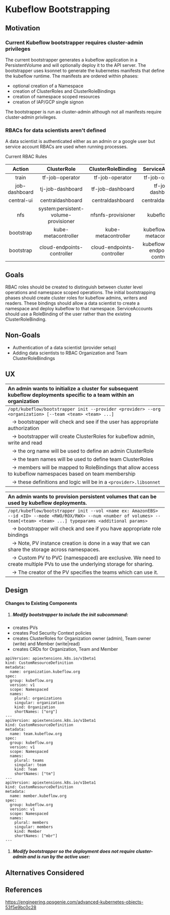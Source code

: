# Kubeflow Bootstrapping

## Motivation

### Current Kubeflow bootstrapper requires cluster-admin privileges
The current bootstrapper generates a kubeflow application in a PersistentVolume and will optionally deploy it to the API server. The bootstrapper uses ksonnet to generate the kubernetes manifests that define the kubeflow runtime. The manifests are ordered within phases:
- optional creation of a Namespace
- creation of ClusterRoles and ClusterRoleBindings
- creation of namespace scoped resources
- creation of IAP/GCP single signon

The bootstrapper is run as cluster-admin although not all manifests require cluster-admin privileges.

### RBACs for data scientists aren't defined
A data scientist is authenticated either as an admin or a google user but service account RBACs are used when running processes.

Current RBAC Rules

| Action | ClusterRole | ClusterRoleBinding | ServiceAccount |
| :---: | :---: | :---: | :---: |
| train | tf-job-operator | tf-job-operator | tf-job-operator |
| job-dashboard | tj-job-dashboard | tf-job-dashboard | tf-job-dashboard |
| central-ui | centraldashboard | centraldashboard | centraldashboard |
| nfs | system:persistent-volume-provisioner | nfsnfs-provisioner | kubeflow:nfs |
| bootstrap | kube-metacontroller | kube-metacontroller | kubeflow:kube-metacontroller |
| bootstrap | cloud-endpoints-controller | cloud-endpoints-controller | kubeflow:cloud-endpoints-controller |





## Goals
RBAC roles should be created to distinguish between cluster level operations and namespace scoped operations. The initial bootstrapping phases should create cluster roles for kubeflow admins, writers and readers. These bindings should allow a data scientist to create a namespace and deploy kubeflow to that namespace. ServiceAccounts should use a RoleBinding of the user rather than the existing ClusterRoleBinding.


## Non-Goals
- Authentication of a data scientist (provider setup)
- Adding data scientists to RBAC Organization and Team ClusterRoleBindings

## UX

| An admin wants to initialize a cluster for subsequent kubeflow deployments specific to a team within an organization |
| :--- |
|`/opt/kubeflow/bootstrapper init --provider <provider> --org <organization> [--team <team> <team> ...]`|
|&nbsp;&nbsp;&nbsp;→ bootstrapper will check and see if the user has appropriate authorization|
|&nbsp;&nbsp;&nbsp;→ bootstrapper will create ClusterRoles for kubeflow admin, write and read|
|&nbsp;&nbsp;&nbsp;→ the org name will be used to define an admin  ClusterRole|
|&nbsp;&nbsp;&nbsp;→ the team names will be used to define team  ClusterRoles |
|&nbsp;&nbsp;&nbsp;→ members will be mapped to RoleBindings that allow access to kubeflow namespaces based on team membership|
|&nbsp;&nbsp;&nbsp;→ these definitions and logic will be in a `<provider>.libsonnet`|

|An admin wants to provision persistent volumes that can be used by kubeflow deployments.|
| :--- |  
|`/opt/kubeflow/bootstrapper init --vol <name ex: AmazonEBS> --id <ID> --mode <RWO/ROX/RWX> --num <number of volumes> --team[<team> <team> ...] typeparams <additional params> ` |
|&nbsp;&nbsp;&nbsp;→ bootstrapper will check and see if you have appropriate role bindings|
|&nbsp;&nbsp;&nbsp;→ Note, PV instance creation is done in a way that we can share the storage across namespaces.|
|&nbsp;&nbsp;&nbsp;→ Custom PV to PVC (namespaced) are exclusive. We need to create multiple PVs to use the underlying storage for sharing.|
|&nbsp;&nbsp;&nbsp;→ The creator of the PV specifies the teams which can use it.|


## Design

#### Changes to Existing Components

1. ##### Modify bootstrapper to include the init subcommand:
  - creates PVs
  - creates Pod Security Context policies
  - creates ClusterRoles for Organization owner (admin), Team owner (write) and Member (write|read)
  - creates CRDs for Organization, Team and Member

```
apiVersion: apiextensions.k8s.io/v1beta1
kind: CustomResourceDefinition
metadata:
  name: organization.kubeflow.org
spec:
  group: kubeflow.org
  version: v1
  scope: Namespaced
  names:
    plural: organizations
    singular: organization
    kind: Organization
    shortNames: ["org"]
---
apiVersion: apiextensions.k8s.io/v1beta1
kind: CustomResourceDefinition
metadata:
  name: team.kubeflow.org
spec:
  group: kubeflow.org
  version: v1
  scope: Namespaced
  names:
    plural: teams
    singular: team
    kind: Team
    shortNames: ["tm"]
---
apiVersion: apiextensions.k8s.io/v1beta1
kind: CustomResourceDefinition
metadata:
  name: member.kubeflow.org
spec:
  group: kubeflow.org
  version: v1
  scope: Namespaced
  names:
    plural: members
    singular: members
    kind: Member
    shortNames: ["mbr"]
---
```
1. ##### Modify bootstrapper so the deployment does not require cluster-admin and is run by the active user:


## Alternatives Considered

## References
https://engineering.opsgenie.com/advanced-kubernetes-objects-53f5e9bc0c28
